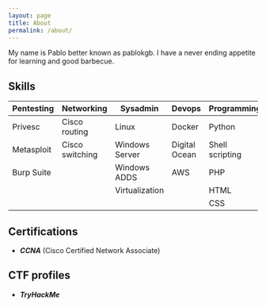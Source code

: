 ```yaml
---
layout: page
title: About
permalink: /about/
---
```


My name is Pablo better known as pablokgb. I have a never ending appetite for learning and good barbecue.

<div class="divider"></div>

## Skills

| Pentesting |    Networking   |    Sysadmin    |     Devops    |   Programming   |
|---|---|---|---|---|
| Privesc    | Cisco routing   | Linux          | Docker        | Python          |
| Metasploit | Cisco switching | Windows Server | Digital Ocean | Shell scripting |
| Burp Suite |                 | Windows ADDS   | AWS           | PHP             |
|            |                 | Virtualization |               | HTML            |
|            |                 |                |               | CSS             |

<div class="divider"></div>

## Certifications

* ***CCNA*** (Cisco Certified Network Associate)

<div class="divider"></div>

## CTF profiles

* ***TryHackMe***
<script src="https://tryhackme.com/badge/649705"></script>


